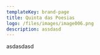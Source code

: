 ```yaml
---
templateKey: brand-page
title: Quinta das Poesias
logo: /files/images/image006.png
description: assdasd
---
```

asdasdasd
